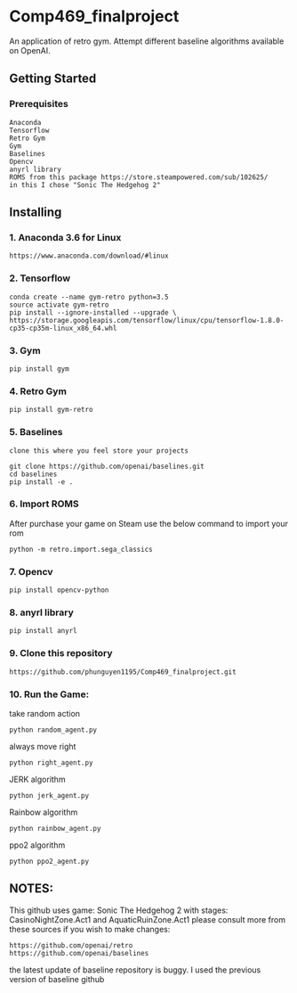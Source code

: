 # Comp469_finalproject

An application of retro gym.
Attempt different baseline algorithms available on OpenAI.

## Getting Started

### Prerequisites

```
Anaconda
Tensorflow
Retro Gym
Gym
Baselines
Opencv
anyrl library
ROMS from this package https://store.steampowered.com/sub/102625/
in this I chose "Sonic The Hedgehog 2"
```

## Installing

### 1. Anaconda 3.6 for Linux

```
https://www.anaconda.com/download/#linux
```

### 2. Tensorflow

```
conda create --name gym-retro python=3.5
source activate gym-retro
pip install --ignore-installed --upgrade \ https://storage.googleapis.com/tensorflow/linux/cpu/tensorflow-1.8.0-cp35-cp35m-linux_x86_64.whl
```

### 3. Gym

```
pip install gym
```

### 4. Retro Gym

```
pip install gym-retro
```

### 5. Baselines

```
clone this where you feel store your projects

git clone https://github.com/openai/baselines.git
cd baselines
pip install -e .
```

### 6. Import ROMS
After purchase your game on Steam use the below command to import your rom

```
python -m retro.import.sega_classics
```

### 7. Opencv

```
pip install opencv-python
```
### 8. anyrl library

```
pip install anyrl 
```

### 9. Clone this repository

```
https://github.com/phunguyen1195/Comp469_finalproject.git
```
### 10. Run the Game:

take random action
```
python random_agent.py
```

always move right
```
python right_agent.py
```

JERK algorithm
```
python jerk_agent.py
```

Rainbow algorithm
```
python rainbow_agent.py
```

ppo2 algorithm
```
python ppo2_agent.py
```

## NOTES: 

This github uses game: Sonic The Hedgehog 2 with stages: CasinoNightZone.Act1 and AquaticRuinZone.Act1
please consult more from these sources if you wish to make changes:

```
https://github.com/openai/retro
https://github.com/openai/baselines
```

the latest update of baseline repository is buggy. I used the previous version of baseline github 
